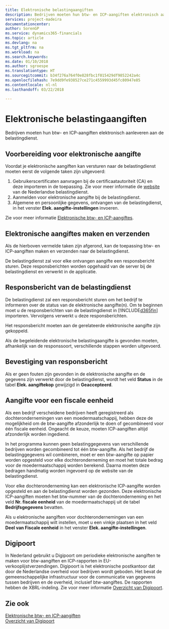 ```yaml
---
title: Elektronische belastingaangiften
description: Bedrijven moeten hun btw- en ICP-aangiften elektronisch aanleveren aan de belastingdienst.
services: project-madeira
documentationcenter: 
author: SorenGP
ms.service: dynamics365-financials
ms.topic: article
ms.devlang: na
ms.tgt_pltfrm: na
ms.workload: na
ms.search.keywords: 
ms.date: 01/10/2018
ms.author: sgroespe
ms.translationtype: HT
ms.sourcegitcommit: b34f276a764f0e828fbc1f015429df9852242a4c
ms.openlocfilehash: 7e9dd9fe938527ce271c4559993d45fc80947e85
ms.contentlocale: nl-nl
ms.lasthandoff: 03/22/2018

---
```

# <a name="electronic-tax-declarations"></a>Elektronische belastingaangiften
Bedrijven moeten hun btw- en ICP-aangiften elektronisch aanleveren aan de belastingdienst.  

## <a name="prepare-for-electronic-declaration"></a>Voorbereiding voor elektronische aangifte  
 Voordat je elektronische aangiften kan versturen naar de belastingdienst moeten eerst de volgende taken zijn uitgevoerd:  

1.  Gebruikerscertificaten aanvragen bij de certificaatautoriteit (CA) en deze importeren in de toepassing. Zie voor meer informatie de [website](http://go.microsoft.com/fwlink/?LinkID=223151) van de Nederlandse belastingdienst.  
2.  Aanmelden voor elektronische aangifte bij de belastingdienst.  
3.  Algemene en persoonlijke gegevens, ontvangen van de belastingdienst, in het venster **Elek. aangifte-instellingen** invoeren.  

Zie voor meer informatie [Elektronische btw- en ICP-aangiftes](electronic-vat-and-icp-declarations.md).  

## <a name="create-and-submit-electronic-declarations"></a>Elektronische aangiftes maken en verzenden  
Als de hierboven vermelde taken zijn afgerond, kan de toepassing btw- en ICP-aangiften maken en verzenden naar de belastingdienst.  

De belastingdienst zal voor elke ontvangen aangifte een responsbericht sturen. Deze responsberichten worden opgehaald van de server bij de belastingdienst en verwerkt in de applicatie.  

## <a name="response-message-from-the-tax-authorities"></a>Responsbericht van de belastingdienst  
De belastingdienst zal een responsbericht sturen om het bedrijf te informeren over de status van de elektronische aangifte(n). Om te beginnen moet u de responsberichten van de belastingdienst in [!INCLUDE[d365fin](../../includes/d365fin_md.md)] importeren. Vervolgens verwerkt u deze responsberichten.  

Het responsbericht moeten aan de gerelateerde elektronische aangifte zijn gekoppeld.

Als de begeleidende elektronische belastingaangifte is gevonden moeten, afhankelijk van de responssoort, verschillende stappen worden uitgevoerd.  

## <a name="acknowledgement-response-message"></a>Bevestiging van responsbericht  
Als er geen fouten zijn gevonden in de elektronische aangifte en de gegevens zijn verwerkt door de belastingdienst, wordt het veld **Status** in de tabel **Elek. aangiftekop** gewijzigd in **Geaccepteerd**.  

## <a name="declaration-for-a-fiscal-entity"></a>Aangifte voor een fiscale eenheid  
Als een bedrijf verscheidene bedrijven heeft geregistreerd als dochterondernemingen van een moedermaatschappij, hebben deze de mogelijkheid om de btw-aangifte afzonderlijk te doen of gecombineerd voor één fiscale eenheid. Ongeacht de keuze, moeten ICP-aangiften altijd afzonderlijk worden ingediend.  

In het programma kunnen geen belastinggegevens van verschillende bedrijven worden gecombineerd tot één btw-aangifte. Als het bedrijf de belastinggegevens wil combineren, moet er een btw-aangifte op papier worden opgesteld voor elke dochteronderneming en moet het totale bedrag voor de moedermaatschappij worden berekend. Daarna moeten deze bedragen handmatig worden ingevoerd op de website van de belastingdienst.  

Voor elke dochteronderneming kan een elektronische ICP-aangifte worden opgesteld en aan de belastingdienst worden gezonden. Deze elektronische ICP-aangiften moeten het btw-nummer van de dochteronderneming en het veld **Nr. fiscale eenheid** van de moedermaatschappij uit de tabel **Bedrijfsgegevens** bevatten.  

Als u elektronische aangiften voor dochterondernemingen van een moedermaatschappij wilt instellen, moet u een vinkje plaatsen in het veld **Deel van Fiscale eenheid** in het venster **Elek. aangifte-instellingen**.  

## <a name="digipoort"></a>Digipoort
In Nederland gebruikt u Digipoort om periodieke elektronische aangiften te maken voor btw-aangiften en ICP-rapporten in EU-verkooplijstverzendingen. Digipoort is het elektronische postkantoor dat door de Nederlandse overheid voor bedrijven wordt geboden. Het bevat de gemeenschappelijke infrastructuur voor de communicatie van gegevens tussen bedrijven en de overheid, inclusief btw-aangiftes. De rapporten hebben de XBRL-indeling. Zie voor meer informatie [Overzicht van Digipoort](digipoort-overview.md).

## <a name="see-also"></a>Zie ook  
 [Elektronische btw- en ICP-aangiften](electronic-vat-and-icp-declarations.md)    
 [Overzicht van Digipoort](digipoort-overview.md)

